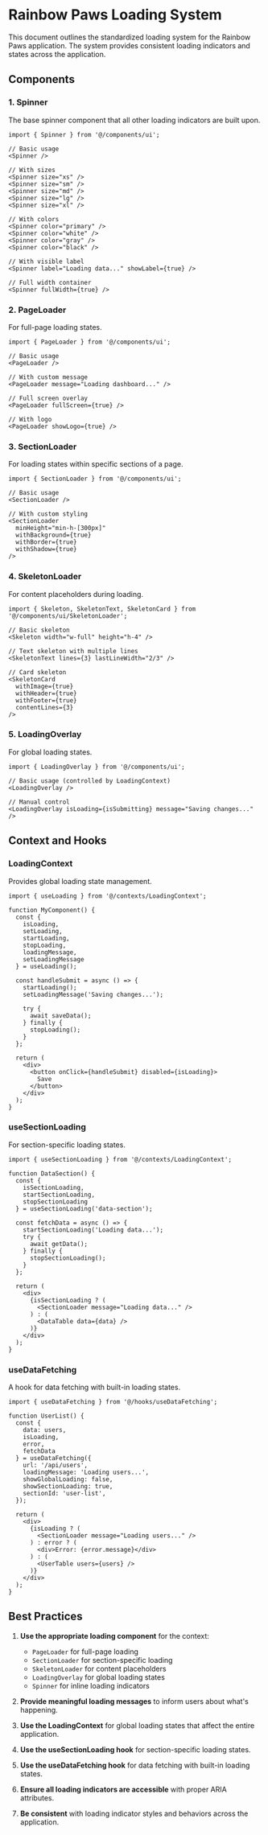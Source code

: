 # Rainbow Paws Loading System

This document outlines the standardized loading system for the Rainbow Paws application. The system provides consistent loading indicators and states across the application.

## Components

### 1. Spinner

The base spinner component that all other loading indicators are built upon.

```tsx
import { Spinner } from '@/components/ui';

// Basic usage
<Spinner />

// With sizes
<Spinner size="xs" />
<Spinner size="sm" />
<Spinner size="md" />
<Spinner size="lg" />
<Spinner size="xl" />

// With colors
<Spinner color="primary" />
<Spinner color="white" />
<Spinner color="gray" />
<Spinner color="black" />

// With visible label
<Spinner label="Loading data..." showLabel={true} />

// Full width container
<Spinner fullWidth={true} />
```

### 2. PageLoader

For full-page loading states.

```tsx
import { PageLoader } from '@/components/ui';

// Basic usage
<PageLoader />

// With custom message
<PageLoader message="Loading dashboard..." />

// Full screen overlay
<PageLoader fullScreen={true} />

// With logo
<PageLoader showLogo={true} />
```

### 3. SectionLoader

For loading states within specific sections of a page.

```tsx
import { SectionLoader } from '@/components/ui';

// Basic usage
<SectionLoader />

// With custom styling
<SectionLoader 
  minHeight="min-h-[300px]"
  withBackground={true}
  withBorder={true}
  withShadow={true}
/>
```

### 4. SkeletonLoader

For content placeholders during loading.

```tsx
import { Skeleton, SkeletonText, SkeletonCard } from '@/components/ui/SkeletonLoader';

// Basic skeleton
<Skeleton width="w-full" height="h-4" />

// Text skeleton with multiple lines
<SkeletonText lines={3} lastLineWidth="2/3" />

// Card skeleton
<SkeletonCard 
  withImage={true}
  withHeader={true}
  withFooter={true}
  contentLines={3}
/>
```

### 5. LoadingOverlay

For global loading states.

```tsx
import { LoadingOverlay } from '@/components/ui';

// Basic usage (controlled by LoadingContext)
<LoadingOverlay />

// Manual control
<LoadingOverlay isLoading={isSubmitting} message="Saving changes..." />
```

## Context and Hooks

### LoadingContext

Provides global loading state management.

```tsx
import { useLoading } from '@/contexts/LoadingContext';

function MyComponent() {
  const { 
    isLoading, 
    setLoading, 
    startLoading, 
    stopLoading,
    loadingMessage,
    setLoadingMessage
  } = useLoading();

  const handleSubmit = async () => {
    startLoading();
    setLoadingMessage('Saving changes...');
    
    try {
      await saveData();
    } finally {
      stopLoading();
    }
  };

  return (
    <div>
      <button onClick={handleSubmit} disabled={isLoading}>
        Save
      </button>
    </div>
  );
}
```

### useSectionLoading

For section-specific loading states.

```tsx
import { useSectionLoading } from '@/contexts/LoadingContext';

function DataSection() {
  const { 
    isSectionLoading, 
    startSectionLoading, 
    stopSectionLoading 
  } = useSectionLoading('data-section');

  const fetchData = async () => {
    startSectionLoading('Loading data...');
    try {
      await getData();
    } finally {
      stopSectionLoading();
    }
  };

  return (
    <div>
      {isSectionLoading ? (
        <SectionLoader message="Loading data..." />
      ) : (
        <DataTable data={data} />
      )}
    </div>
  );
}
```

### useDataFetching

A hook for data fetching with built-in loading states.

```tsx
import { useDataFetching } from '@/hooks/useDataFetching';

function UserList() {
  const { 
    data: users, 
    isLoading, 
    error, 
    fetchData 
  } = useDataFetching({
    url: '/api/users',
    loadingMessage: 'Loading users...',
    showGlobalLoading: false,
    showSectionLoading: true,
    sectionId: 'user-list',
  });

  return (
    <div>
      {isLoading ? (
        <SectionLoader message="Loading users..." />
      ) : error ? (
        <div>Error: {error.message}</div>
      ) : (
        <UserTable users={users} />
      )}
    </div>
  );
}
```

## Best Practices

1. **Use the appropriate loading component** for the context:
   - `PageLoader` for full-page loading
   - `SectionLoader` for section-specific loading
   - `SkeletonLoader` for content placeholders
   - `LoadingOverlay` for global loading states
   - `Spinner` for inline loading indicators

2. **Provide meaningful loading messages** to inform users about what's happening.

3. **Use the LoadingContext** for global loading states that affect the entire application.

4. **Use the useSectionLoading hook** for section-specific loading states.

5. **Use the useDataFetching hook** for data fetching with built-in loading states.

6. **Ensure all loading indicators are accessible** with proper ARIA attributes.

7. **Be consistent** with loading indicator styles and behaviors across the application.

